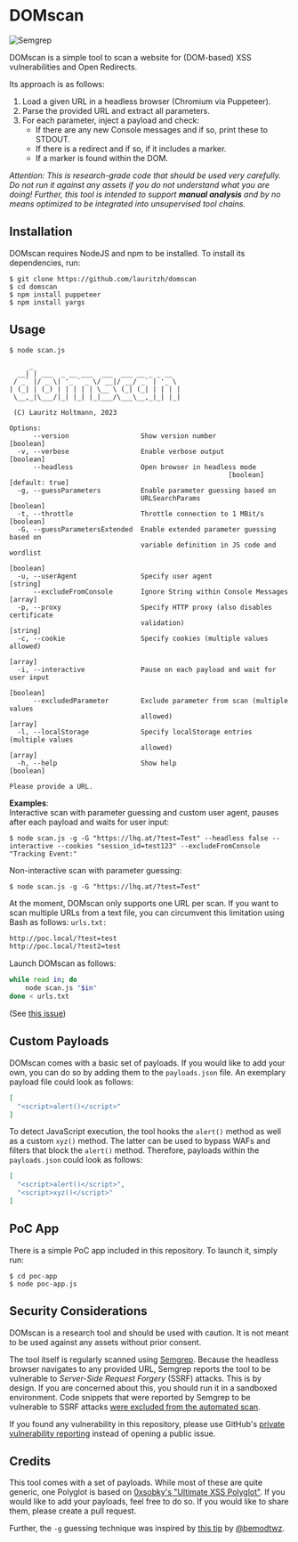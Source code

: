 DOMscan
=======

![Semgrep](https://github.com/lauritzh/domscan/actions/workflows/semgrep.yml/badge.svg)

DOMscan is a simple tool to scan a website for (DOM-based) XSS vulnerabilities and Open Redirects.

Its approach is as follows:
1. Load a given URL in a headless browser (Chromium via Puppeteer).
2. Parse the provided URL and extract all parameters.
3. For each parameter, inject a payload and check:
    - If there are any new Console messages and if so, print these to STDOUT.
    - If there is a redirect and if so, if it includes a marker.
    - If a marker is found within the DOM.

*Attention: This is research-grade code that should be used very carefully. Do not run it against any assets if you do not understand what you are doing! Further, this tool is intended to support **manual analysis** and by no means optimized to be integrated into unsupervised tool chains.*

## Installation
DOMscan requires NodeJS and npm to be installed. To install its dependencies, run:
```console
$ git clone https://github.com/lauritzh/domscan
$ cd domscan
$ npm install puppeteer
$ npm install yargs
```

## Usage
```console
$ node scan.js 

     _                                     
  __| | ___  _ __ ___  ___  ___ __ _ _ __  
 / _` |/ _ \| '_ ` _ \/ __|/ __/ _` | '_ \ 
| (_| | (_) | | | | | \__ \ (_| (_| | | | |
 \__,_|\___/|_| |_| |_|___/\___\__,_|_| |_|
             
 (C) Lauritz Holtmann, 2023
 
Options:
      --version                  Show version number                   [boolean]
  -v, --verbose                  Enable verbose output                 [boolean]
      --headless                 Open browser in headless mode
                                                       [boolean] [default: true]
  -g, --guessParameters          Enable parameter guessing based on
                                 URLSearchParams                       [boolean]
  -t, --throttle                 Throttle connection to 1 MBit/s       [boolean]
  -G, --guessParametersExtended  Enable extended parameter guessing based on
                                 variable definition in JS code and wordlist
                                                                       [boolean]
  -u, --userAgent                Specify user agent                     [string]
      --excludeFromConsole       Ignore String within Console Messages   [array]
  -p, --proxy                    Specify HTTP proxy (also disables certificate
                                 validation)                            [string]
  -c, --cookie                   Specify cookies (multiple values allowed)
                                                                         [array]
  -i, --interactive              Pause on each payload and wait for user input
                                                                       [boolean]
      --excludedParameter        Exclude parameter from scan (multiple values
                                 allowed)                                [array]
  -l, --localStorage             Specify localStorage entries (multiple values
                                 allowed)                                [array]
  -h, --help                     Show help                             [boolean]

Please provide a URL.
```

**Examples**:    
Interactive scan with parameter guessing and custom user agent, pauses after each payload and waits for user input:
```console
$ node scan.js -g -G "https://lhq.at/?test=Test" --headless false --interactive --cookies "session_id=test123" --excludeFromConsole "Tracking Event:"
```

Non-interactive scan with parameter guessing:
```console
$ node scan.js -g -G "https://lhq.at/?test=Test"
```

At the moment, DOMscan only supports one URL per scan. If you want to scan multiple URLs from a text file, you can circumvent this limitation using Bash as follows:
`urls.txt:`    
```txt
http://poc.local/?test=test
http://poc.local/?test2=test
```
Launch DOMscan as follows:    
```bash
while read in; do
    node scan.js "$in"
done < urls.txt
```
(See [this issue](https://github.com/lauritzh/domscan/issues/17))

## Custom Payloads
DOMscan comes with a basic set of payloads. If you would like to add your own, you can do so by adding them to the `payloads.json` file. An exemplary payload file could look as follows:
```json
[
  "<script>alert()</script>"
]
```

To detect JavaScript execution, the tool hooks the `alert()` method as well as a custom `xyz()` method. The latter can be used to bypass WAFs and filters that block the `alert()` method. Therefore, payloads within the `payloads.json` could look as follows:
```json
[
  "<script>alert()</script>",
  "<script>xyz()</script>"
]
```

## PoC App
There is a simple PoC app included in this repository. To launch it, simply run:
```console
$ cd poc-app
$ node poc-app.js
```

## Security Considerations
DOMscan is a research tool and should be used with caution. It is not meant to be used against any assets without prior consent.

The tool itself is regularly scanned using [Semgrep](https://semgrep.dev/). Because the headless browser navigates to any provided URL, Semgrep reports the tool to be vulnerable to *Server-Side Request Forgery* (SSRF) attacks. This is by design. If you are concerned about this, you should run it in a sandboxed environment. Code snippets that were reported by Semgrep to be vulnerable to SSRF attacks [were excluded from the automated scan](https://semgrep.dev/docs/ignoring-files-folders-code/).

If you found any vulnerability in this repository, please use GitHub's [private vulnerability reporting](https://github.com/lauritzh/domscan/security) instead of opening a public issue.

## Credits
This tool comes with a set of payloads. While most of these are quite generic, one Polyglot is based on [0xsobky's "Ultimate XSS Polyglot"](https://github.com/0xsobky/HackVault/wiki/Unleashing-an-Ultimate-XSS-Polyglot). If you would like to add your payloads, feel free to do so. If you would like to share them, please create a pull request.

Further, the `-g` guessing technique was inspired by [this tip](https://twitter.com/intigriti/status/1631997679793233922) by [@bemodtwz](https://twitter.com/bemodtwz).
